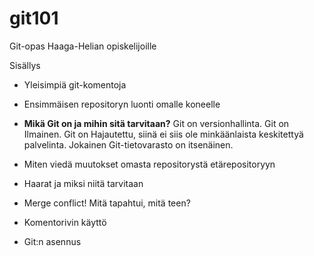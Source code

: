 # git101
Git-opas Haaga-Helian opiskelijoille

Sisällys
- Yleisimpiä git-komentoja
- Ensimmäisen repositoryn luonti omalle koneelle
- **Mikä Git on ja mihin sitä tarvitaan?**
Git on versionhallinta. Git on Ilmainen. Git on Hajautettu, siinä ei siis ole minkäänlaista keskitettyä palvelinta. Jokainen Git-tietovarasto on itsenäinen.

- Miten viedä muutokset omasta repositorystä etärepositoryyn
- Haarat ja miksi niitä tarvitaan
- Merge conflict! Mitä tapahtui, mitä teen?
- Komentorivin käyttö
- Git:n asennus
